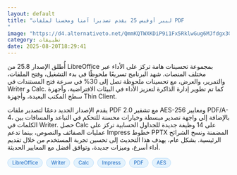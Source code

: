 ```yaml
---
layout: default
title: "ليبر أوفيس 25 يقدم تصديرا آمنا ومحسنا لملفات PDF
"
image: "https://d4.alternativeto.net/QmmKQTWXKDiP9i1Fx5RklwGug6MJfdgx3GkbmopNRqs/rs:fill:1520:760:0/g:ce:0:0/YWJzOi8vZGlzdC9jb250ZW50LzE3NTU3MTUzMTg5NDkucG5n.png"
category: تطبيقات
date: 2025-08-20T18:29:41
---
```


أُطلق الإصدار 25.8 من LibreOffice بمجموعة تحسينات هامة تركز على الأداء عبر مختلف المنصات. شهد البرنامج تسريعًا ملحوظًا في بدء التشغيل، وفتح الملفات، والتمرير، والعرض، مع تحسينات ملحوظة تصل إلى 30% في سرعة فتح المستندات في Writer و Calc. كما تم تطوير إدارة الذاكرة لتعزيز الأداء في البيئات الافتراضية، وأجهزة سطح المكتب البعيدة، وأجهزة Thin Client.

يقدم الإصدار الجديد دعمًا لتصدير ملفات PDF 2.0 مع تشفير AES-256 ومعايير PDF/A-4، بالإضافة إلى واجهة تصدير مبسطة وخيارات محسنة للتحكم في التباعد والمسافات بين الكلمات في Writer. حصل Calc على 14 وظيفة جديدة للجداول الحسابية تركز على عمليات الصفائف والنصوص، بينما تدعم Impress خطوط PPTX المضمنة ونسخ الشرائح الرئيسية. بشكل عام، يهدف هذا التحديث إلى تحسين تجربة المستخدم من خلال تقديم أداء أسرع، وميزات جديدة، وتوافق أفضل مع المعايير الحديثة.

<div style="margin-top:2px; margin-bottom:2px;"><a href="https://bidjadraft.github.io/?query=LibreOffice" style="background:#e3f2fd; color:#1565c0; font-size:80%; border-radius:12px; padding:3px 10px; margin:2px 4px 2px 0; display:inline-block; border:1px solid #bbdefb; text-decoration:none;">LibreOffice</a> <a href="https://bidjadraft.github.io/?query=Writer" style="background:#e3f2fd; color:#1565c0; font-size:80%; border-radius:12px; padding:3px 10px; margin:2px 4px 2px 0; display:inline-block; border:1px solid #bbdefb; text-decoration:none;">Writer</a> <a href="https://bidjadraft.github.io/?query=Calc" style="background:#e3f2fd; color:#1565c0; font-size:80%; border-radius:12px; padding:3px 10px; margin:2px 4px 2px 0; display:inline-block; border:1px solid #bbdefb; text-decoration:none;">Calc</a> <a href="https://bidjadraft.github.io/?query=Impress" style="background:#e3f2fd; color:#1565c0; font-size:80%; border-radius:12px; padding:3px 10px; margin:2px 4px 2px 0; display:inline-block; border:1px solid #bbdefb; text-decoration:none;">Impress</a> <a href="https://bidjadraft.github.io/?query=PDF" style="background:#e3f2fd; color:#1565c0; font-size:80%; border-radius:12px; padding:3px 10px; margin:2px 4px 2px 0; display:inline-block; border:1px solid #bbdefb; text-decoration:none;">PDF</a> <a href="https://bidjadraft.github.io/?query=AES" style="background:#e3f2fd; color:#1565c0; font-size:80%; border-radius:12px; padding:3px 10px; margin:2px 4px 2px 0; display:inline-block; border:1px solid #bbdefb; text-decoration:none;">AES</a></div><br><br>
